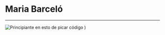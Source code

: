 # Maria Barceló 
***

![Principiante en esto de picar código](https://github.com/user-attachments/assets/7b440191-002d-4f11-a206-3bbeb897f3b1)
)
